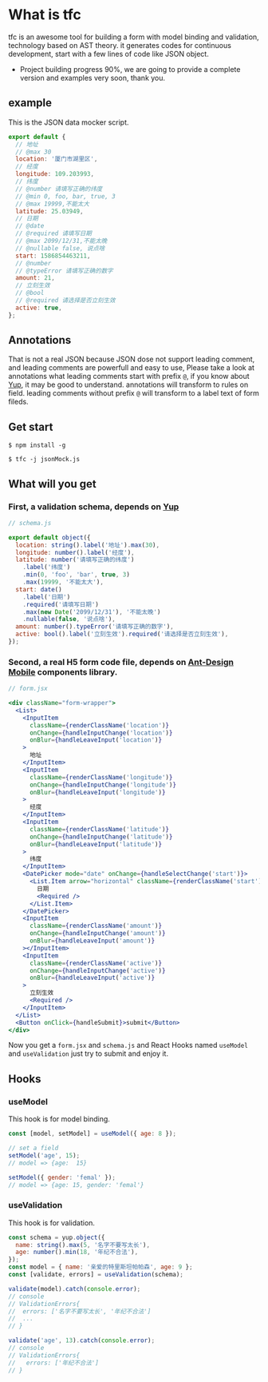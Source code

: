 # What is tfc

tfc is an awesome tool for building a form with model binding and validation, technology based on AST theory. it generates codes for continuous development, start with a few lines of code like JSON object.

- Project building progress 90%, we are going to provide a complete version and examples very soon, thank you.

## example

This is the JSON data mocker script.

```javascript
export default {
  // 地址
  // @max 30
  location: '厦门市湖里区',
  // 经度
  longitude: 109.203993,
  // 纬度
  // @number 请填写正确的纬度
  // @min 0, foo, bar, true, 3
  // @max 19999,不能太大
  latitude: 25.03949,
  // 日期
  // @date
  // @required 请填写日期
  // @max 2099/12/31,不能太晚
  // @nullable false, 说点啥
  start: 1586854463211,
  // @number
  // @typeError 请填写正确的数字
  amount: 21,
  // 立刻生效
  // @bool
  // @required 请选择是否立刻生效
  active: true,
};
```

## Annotations

That is not a real JSON because JSON dose not support leading comment, and leading comments are powerfull and easy to use, Please take a look at annotations what leading comments start with prefix <code>@</code>, if you know about [Yup](https://github.com/jquense/yup), it may be good to understand. annotations will transform to rules on field. leading comments without prefix <code>@</code> will transform to a label text of form fileds.

## Get start

```shell
$ npm install -g

$ tfc -j jsonMock.js
```

## What will you get

### First, a validation schema, depends on [Yup](https://github.com/jquense/yup)

```javascript
// schema.js

export default object({
  location: string().label('地址').max(30),
  longitude: number().label('经度'),
  latitude: number('请填写正确的纬度')
    .label('纬度')
    .min(0, 'foo', 'bar', true, 3)
    .max(19999, '不能太大'),
  start: date()
    .label('日期')
    .required('请填写日期')
    .max(new Date('2099/12/31'), '不能太晚')
    .nullable(false, '说点啥'),
  amount: number().typeError('请填写正确的数字'),
  active: bool().label('立刻生效').required('请选择是否立刻生效'),
});
```

### Second, a real H5 form code file, depends on [Ant-Design Mobile](https://mobile.ant.design/docs/react/introduce-cn) components library.

```jsx
// form.jsx

<div className="form-wrapper">
  <List>
    <InputItem
      className={renderClassName('location')}
      onChange={handleInputChange('location')}
      onBlur={handleLeaveInput('location')}
    >
      地址
    </InputItem>
    <InputItem
      className={renderClassName('longitude')}
      onChange={handleInputChange('longitude')}
      onBlur={handleLeaveInput('longitude')}
    >
      经度
    </InputItem>
    <InputItem
      className={renderClassName('latitude')}
      onChange={handleInputChange('latitude')}
      onBlur={handleLeaveInput('latitude')}
    >
      纬度
    </InputItem>
    <DatePicker mode="date" onChange={handleSelectChange('start')}>
      <List.Item arrow="horizontal" className={renderClassName('start')}>
        日期
        <Required />
      </List.Item>
    </DatePicker>
    <InputItem
      className={renderClassName('amount')}
      onChange={handleInputChange('amount')}
      onBlur={handleLeaveInput('amount')}
    ></InputItem>
    <InputItem
      className={renderClassName('active')}
      onChange={handleInputChange('active')}
      onBlur={handleLeaveInput('active')}
    >
      立刻生效
      <Required />
    </InputItem>
  </List>
  <Button onClick={handleSubmit}>submit</Button>
</div>
```

Now you get a <code>form.jsx</code> and <code>schema.js</code> and React Hooks named <code>useModel</code> and <code>useValidation</code> just try to submit and enjoy it.

## Hooks

### useModel

This hook is for model binding.

```javascript
const [model, setModel] = useModel({ age: 8 });

// set a field
setModel('age', 15);
// model => {age:  15}

setModel({ gender: 'femal' });
// model => {age: 15, gender: 'femal'}
```

### useValidation

This hook is for validation.

```javascript
const schema = yup.object({
  name: string().max(5, '名字不要写太长'),
  age: number().min(18, '年纪不合法'),
});
const model = { name: '亲爱的特里斯坦帕帕森', age: 9 };
const [validate, errors] = useValidation(schema);

validate(model).catch(console.error);
// console
// ValidationErrors{
//  errors: ['名字不要写太长', '年纪不合法']
//  ...
// }

validate('age', 13).catch(console.error);
// console
// ValidationErrors{
//   errors: ['年纪不合法']
// }
```
